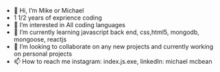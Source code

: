 - 👋 Hi, I’m Mike or Michael
- 1 1/2 years of exprience coding
- 👀 I’m interested in All coding languages
- 🌱 I’m currently learning javascript back end, css,html5, mongodb, mongoose, reactjs
- 💞️ I’m looking to collaborate on any new projects and currently working on personal projects
- 📫 How to reach me instagram: index.js.exe, linkedIn: michael mcbean

<!---
Calmpsycho333/Calmpsycho333 is a ✨ special ✨ repository because its `README.md` (this file) appears on your GitHub profile.
You can click the Preview link to take a look at your changes.
--->
